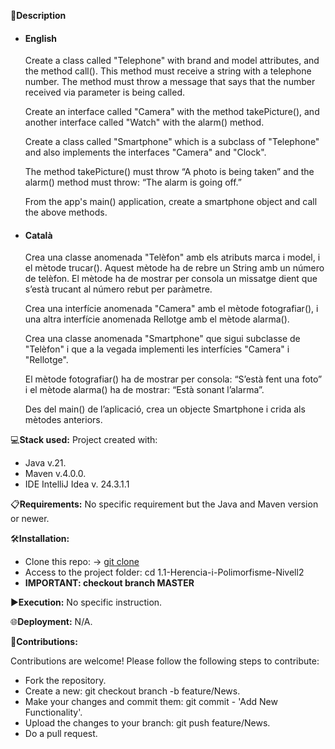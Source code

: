 📄**Description**

- #### English
    Create a class called "Telephone" with brand and model attributes, and the method call(). This method must receive a string with a telephone number. The method must throw a message that says that the number received via parameter is being called.

    Create an interface called "Camera" with the method takePicture(), and another interface called "Watch" with the alarm() method.

    Create a class called "Smartphone" which is a subclass of "Telephone" and also implements the interfaces "Camera" and "Clock".

    The method takePicture() must throw “A photo is being taken” and the alarm() method must throw: “The alarm is going off.”

    From the app's main() application, create a smartphone object and call the above methods.


- #### Català

    Crea una classe anomenada "Telèfon" amb els atributs marca i model, i el mètode trucar(). Aquest mètode ha de rebre un String amb un número de telèfon. El mètode ha de mostrar per consola un missatge dient que s’està trucant al número rebut per paràmetre. 

    Crea una interfície anomenada "Camera" amb el mètode fotografiar(), i una altra interfície anomenada Rellotge amb el mètode alarma().

    Crea una classe anomenada "Smartphone" que sigui subclasse de "Telèfon" i que a la vegada implementi les interfícies "Camera" i "Rellotge".

    El mètode fotografiar() ha de mostrar per consola: “S’està fent una foto” i el mètode alarma() ha de mostrar: “Està sonant l’alarma”.

    Des del main() de l’aplicació, crea un objecte Smartphone i crida als mètodes anteriors.


💻**Stack used:**
Project created with:
- Java v.21.
- Maven v.4.0.0.
- IDE IntelliJ Idea v. 24.3.1.1

📋**Requirements:**
No specific requirement but the Java and Maven version or newer.

🛠️**Installation:**
- Clone this repo: -> [git clone](https://github.com/isaac-diez/IT-Academy-Java.git)
- Access to the project folder: cd 1.1-Herencia-i-Polimorfisme-Nivell2
- **IMPORTANT: checkout branch MASTER**


▶️**Execution:** No specific instruction.

🌐**Deployment:** N/A.

🤝**Contributions:**

Contributions are welcome! Please follow the following steps to contribute:

- Fork the repository.
- Create a new: git checkout branch -b feature/News.
- Make your changes and commit them: git commit - 'Add New Functionality'.
- Upload the changes to your branch: git push feature/News.
- Do a pull request.